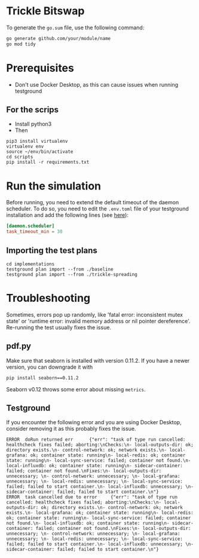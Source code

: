 # Trickle Bitswap

To generate the `go.sum` file, use the following command:

```bash
go generate github.com/your/module/name
go mod tidy
```

# Prerequisites
- Don't use Docker Desktop, as this can cause issues when running testground


## For the scrips
- Install python3
- Then
```shell
pip3 install virtualenv
virtualenv env
source ~/env/bin/activate
cd scripts
pip install -r requirements.txt
```

# Run the simulation

Before running, you need to extend the default timeout of the daemon scheduler. To do so, you need to edit
the `.env.toml` file of your testground installation and add the following lines (see [here](https://docs.testground.ai/getting-started#configuration-.env.toml)):

```toml
[daemon.scheduler]
task_timeout_min = 30
```

## Importing the test plans

```shell
cd implementations
testground plan import --from ./baseline
testground plan import --from ./trickle-spreading
```


# Troubleshooting

Sometimes, errors pop up randomly, like 'fatal error: inconsistent mutex state' or 'runtime error: invalid memory
address or nil pointer dereference'. Re-running the test usually fixes the
issue.

## pdf.py
Make sure that seaborn is installed with version 0.11.2. If you have a newer version, you can downgrade it with
```bash
pip install seaborn==0.11.2
```
Seaborn v0.12 throws some error about missing `metrics`.


## Testground
If you encounter the following error and you are using Docker Desktop, consider removing it as this probably fixes the issue.
```shell
ERROR  doRun returned err      {"err": "task of type run cancelled: healthcheck fixes failed; aborting:\nChecks:\n- local-outputs-dir: ok; directory exists.\n- control-network: ok; network exists.\n- local-grafana: ok; container state: running\n- local-redis: ok; container state: running\n- local-sync-service: failed; container not found.\n- local-influxdb: ok; container state: running\n- sidecar-container: failed; container not found.\nFixes:\n- local-outputs-dir: unnecessary; \n- control-network: unnecessary; \n- local-grafana: unnecessary; \n- local-redis: unnecessary; \n- local-sync-service: failed; failed to start container.\n- local-influxdb: unnecessary; \n- sidecar-container: failed; failed to start container.\n"}
ERROR  task cancelled due to error     {"err": "task of type run cancelled: healthcheck fixes failed; aborting:\nChecks:\n- local-outputs-dir: ok; directory exists.\n- control-network: ok; network exists.\n- local-grafana: ok; container state: running\n- local-redis: ok; container state: running\n- local-sync-service: failed; container not found.\n- local-influxdb: ok; container state: running\n- sidecar-container: failed; container not found.\nFixes:\n- local-outputs-dir: unnecessary; \n- control-network: unnecessary; \n- local-grafana: unnecessary; \n- local-redis: unnecessary; \n- local-sync-service: failed; failed to start container.\n- local-influxdb: unnecessary; \n- sidecar-container: failed; failed to start container.\n"}
```